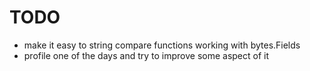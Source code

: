 # TODO

* make it easy to string compare functions working with bytes.Fields 
* profile one of the days and try to improve some aspect of it
